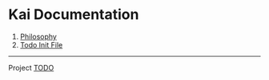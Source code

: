 # Kai Documentation

1. [Philosophy](philosophy.md)
2. [Todo Init File](todo_init.md)

___
Project [TODO](TODO.md)
